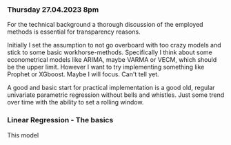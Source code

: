 ### Thursday 27.04.2023 8pm

For the technical background a thorough discussion of the employed methods is essential for transparency reasons.

Initially I set the assumption to not go overboard with too crazy models and stick to some basic workhorse-methods. Specifically I think about some econometrical models like ARIMA, maybe VARMA or VECM, which should be the upper limit. However I want to try implementing something like Prophet or XGboost. Maybe I will focus. Can't tell yet.

A good and basic start for practical implementation is a good old, regular univariate parametric regression without bells and whistles. Just some trend over time with the ability to set a rolling window.

### Linear Regression - The basics

This model 